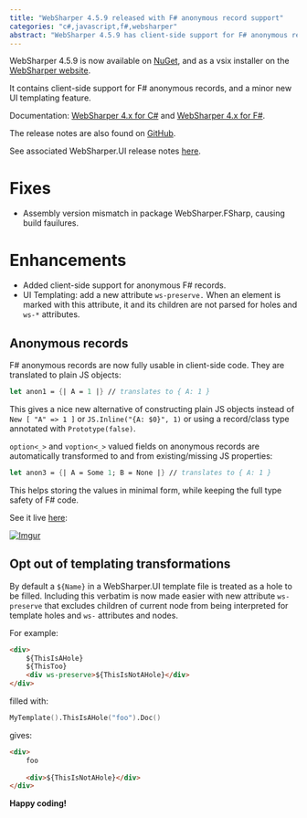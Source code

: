 ```yaml
---
title: "WebSharper 4.5.9 released with F# anonymous record support"
categories: "c#,javascript,f#,websharper"
abstract: "WebSharper 4.5.9 has client-side support for F# anonymous records and build fixes."
---
```

WebSharper 4.5.9 is now available on [NuGet](https://www.nuget.org/packages/websharper), and as a vsix installer on the [WebSharper website](https://websharper.com/downloads).

It contains client-side support for F# anonymous records, and a minor new UI templating feature.

Documentation: [WebSharper 4.x for C#](https://developers.websharper.com/docs/v4.x/cs) and [WebSharper 4.x for F#](https://developers.websharper.com/docs/v4.x/fs).

The release notes are also found on [GitHub](https://github.com/dotnet-websharper/core/releases/tag/4.5.9.330).

See associated WebSharper.UI release notes [here](https://github.com/dotnet-websharper/ui/releases/tag/4.5.8.161).

# Fixes
* Assembly version mismatch in package WebSharper.FSharp, causing build fauilures.

# Enhancements
* Added client-side support for anonymous F# records.
* UI Templating: add a new attribute `ws-preserve.` When an element is marked with this attribute, it and its children are not parsed for holes and `ws-*` attributes.

## Anonymous records

F# anonymous records are now fully usable in client-side code. They are translated to plain JS objects:

```fsharp
let anon1 = {| A = 1 |} // translates to { A: 1 }
```

This gives a nice new alternative of constructing plain JS objects instead of `New [ "A" => 1 ]` or `JS.Inline("{A: $0}", 1)` or using a record/class type annotated with `Prototype(false)`.

`option<_>` and `voption<_>` valued fields on anonymous records are automatically transformed to and from existing/missing JS properties:

```fsharp
let anon3 = {| A = Some 1; B = None |} // translates to { A: 1 }
```

This helps storing the values in minimal form, while keeping the full type safety of F# code.

See it live [here](http://try.websharper.com/snippet/JankoA/0000NK):

[![Imgur](https://i.imgur.com/G0cDYLu.jpg)](http://try.websharper.com/snippet/JankoA/0000NK)

## Opt out of templating transformations

By default a `${Name}` in a WebSharper.UI template file is treated as a hole to be filled. Including this verbatim is now made easier with new attribute `ws-preserve` that excludes children of current node from being interpreted for template holes and `ws-` attributes and nodes.

For example:

```html
<div>
    ${ThisIsAHole}
    ${ThisToo}
    <div ws-preserve>${ThisIsNotAHole}</div>
</div>
```

filled with:

```fsharp
MyTemplate().ThisIsAHole("foo").Doc()
```

gives:

```html
<div>
    foo
    
    <div>${ThisIsNotAHole}</div>
</div>
```

**Happy coding!**
